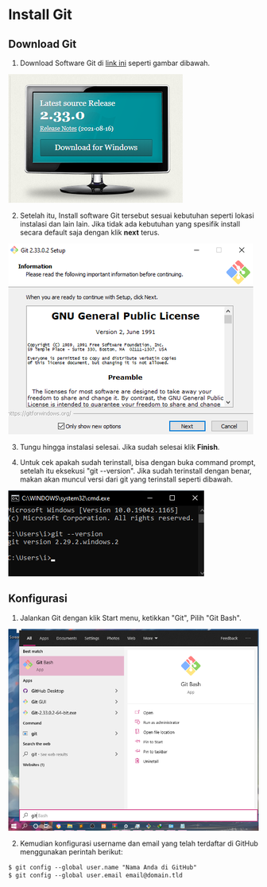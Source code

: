 # Install Git
## Download Git

1. Download Software Git di [link ini](https://git-scm.com) seperti gambar dibawah.

![01](images/download.png)

2. Setelah itu, Install software Git tersebut sesuai kebutuhan seperti lokasi instalasi dan lain lain. Jika tidak ada kebutuhan yang spesifik install secara default saja dengan klik **next** terus.

![02](images/install.png)

3. Tungu hingga instalasi selesai. Jika sudah selesai klik **Finish**.

4. Untuk cek apakah sudah terinstall, bisa dengan buka command prompt, setelah itu eksekusi "git --version". Jika sudah terinstall dengan benar, makan akan muncul versi dari git yang terinstall seperti dibawah.

![03](images/cek.png)

## Konfigurasi

1. Jalankan Git dengan klik Start menu, ketikkan "Git", Pilih "Git Bash".

![04](images/opengit.png)

2. Kemudian konfigurasi username dan email yang telah terdaftar di GitHub menggunakan perintah berikut:

```
$ git config --global user.name "Nama Anda di GitHub"
$ git config --global user.email email@domain.tld
```